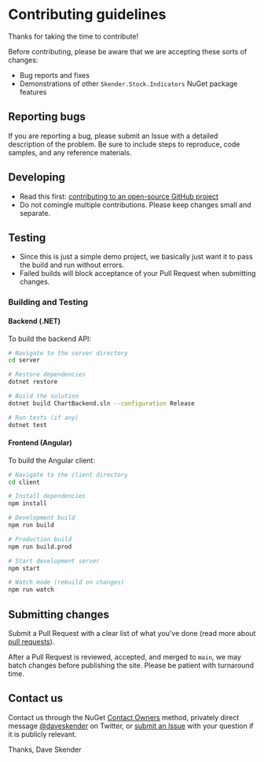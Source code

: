 # Contributing guidelines

Thanks for taking the time to contribute!

Before contributing, please be aware that we are accepting these sorts of changes:

- Bug reports and fixes
- Demonstrations of other `Skender.Stock.Indicators` NuGet package features

## Reporting bugs

If you are reporting a bug, please submit an Issue with a detailed description of the problem.  Be sure to include steps to reproduce, code samples, and any reference materials.

## Developing

- Read this first: [contributing to an open-source GitHub project](https://codeburst.io/a-step-by-step-guide-to-making-your-first-github-contribution-5302260a2940)
- Do not comingle multiple contributions.  Please keep changes small and separate.

## Testing

- Since this is just a simple demo project, we basically just want it to pass the build and run without errors.
- Failed builds will block acceptance of your Pull Request when submitting changes.

### Building and Testing

#### Backend (.NET)

To build the backend API:

```bash
# Navigate to the server directory
cd server

# Restore dependencies
dotnet restore

# Build the solution
dotnet build ChartBackend.sln --configuration Release

# Run tests (if any)
dotnet test
```

#### Frontend (Angular)

To build the Angular client:

```bash
# Navigate to the client directory
cd client

# Install dependencies
npm install

# Development build
npm run build

# Production build
npm run build.prod

# Start development server
npm start

# Watch mode (rebuild on changes)
npm run watch
```

## Submitting changes

Submit a Pull Request with a clear list of what you've done (read more about [pull requests](http://help.github.com/pull-requests/)).

After a Pull Request is reviewed, accepted, and merged to `main`, we may batch changes before publishing the site.  Please be patient with turnaround time.

## Contact us

Contact us through the NuGet [Contact Owners](https://www.nuget.org/packages/Skender.Stock.Indicators) method, privately direct message [@daveskender](https://twitter.com/messages/compose?recipient_id=27475431) on Twitter, or [submit an Issue](https://github.com/facioquo/stock-charts/issues) with your question if it is publicly relevant.

Thanks,
Dave Skender
